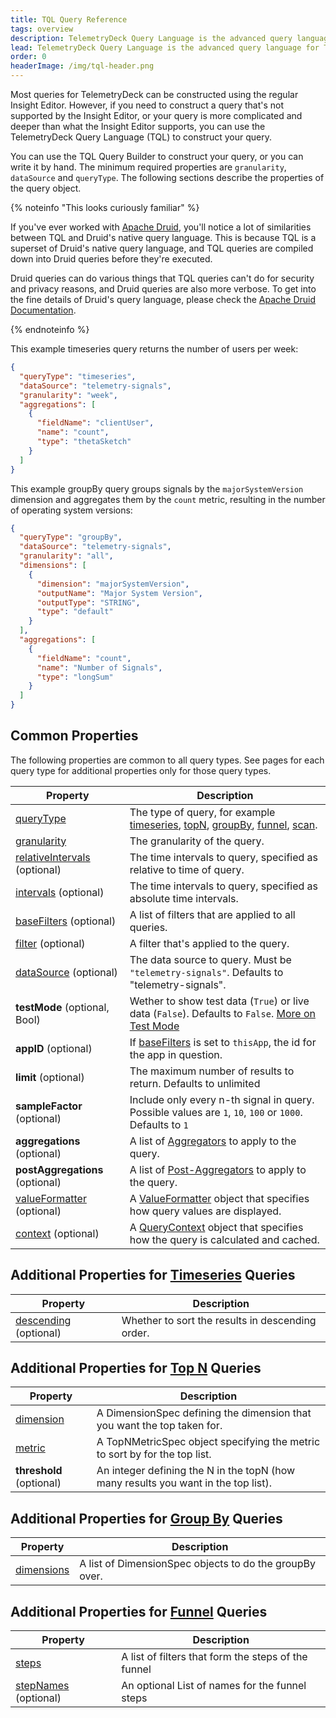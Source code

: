 ```yaml
---
title: TQL Query Reference
tags: overview
description: TelemetryDeck Query Language is the advanced query language for TelemetryDeck. This page describes the query object.
lead: TelemetryDeck Query Language is the advanced query language for TelemetryDeck. You don't need to write all your queries by hand, but if you do, here's how.
order: 0
headerImage: /img/tql-header.png
---
```


Most queries for TelemetryDeck can be constructed using the regular Insight Editor. However, if you need to construct a query that's not supported by the Insight Editor, or your query is more complicated and deeper than what the Insight Editor supports, you can use the TelemetryDeck Query Language (TQL) to construct your query.

You can use the TQL Query Builder to construct your query, or you can write it by hand. The minimum required properties are `granularity`, `dataSource` and `queryType`. The following sections describe the properties of the query object.

{% noteinfo "This looks curiously familiar" %}

If you've ever worked with [Apache Druid](https://druid.apache.org), you'll notice a lot of similarities between TQL and Druid's native query language. This is because TQL is a superset of Druid's native query language, and TQL queries are compiled down into Druid queries before they're executed.

Druid queries can do various things that TQL queries can't do for security and privacy reasons, and Druid queries are also more verbose. To get into the fine details of Druid's query language, please check the [Apache Druid Documentation](https://druid.apache.org/docs/latest/querying/).

{% endnoteinfo %}

This example timeseries query returns the number of users per week:

```json
{
  "queryType": "timeseries",
  "dataSource": "telemetry-signals",
  "granularity": "week",
  "aggregations": [
    {
      "fieldName": "clientUser",
      "name": "count",
      "type": "thetaSketch"
    }
  ]
}
```

This example groupBy query groups signals by the `majorSystemVersion` dimension and aggregates them by the `count` metric, resulting in the number of operating system versions:

```json
{
  "queryType": "groupBy",
  "dataSource": "telemetry-signals",
  "granularity": "all",
  "dimensions": [
    {
      "dimension": "majorSystemVersion",
      "outputName": "Major System Version",
      "outputType": "STRING",
      "type": "default"
    }
  ],
  "aggregations": [
    {
      "fieldName": "count",
      "name": "Number of Signals",
      "type": "longSum"
    }
  ]
}
```

## Common Properties

The following properties are common to all query types. See pages for each query type for additional properties only for those query types.

| Property                                                  | Description                                                                                                                                                                       |
| --------------------------------------------------------- | --------------------------------------------------------------------------------------------------------------------------------------------------------------------------------- |
| [queryType](/docs/tql/queryType/)                         | The type of query, for example [timeseries](/docs/tql/timeseries/), [topN](/docs/tql/topN/), [groupBy](/docs/tql/groupBy/), [funnel](/docs/tql/funnel/), [scan](/docs/tql/scan/). |
| [granularity](/docs/tql/granularity/)                     | The granularity of the query.                                                                                                                                                     |
| [relativeIntervals](/docs/tql/time-intervals/) (optional) | The time intervals to query, specified as relative to time of query.                                                                                                              |
| [intervals](/docs/tql/time-intervals/) (optional)         | The time intervals to query, specified as absolute time intervals.                                                                                                                |
| [baseFilters](/docs/tql/baseFilters/) (optional)          | A list of filters that are applied to all queries.                                                                                                                                |
| [filter](/docs/tql/filters/) (optional)                   | A filter that's applied to the query.                                                                                                                                             |
| [dataSource](/docs/tql/datasource/) (optional)            | The data source to query. Must be `"telemetry-signals"`. Defaults to "telemetry-signals".                                                                                         |
| **testMode** (optional, Bool)                             | Wether to show test data (`True`) or live data (`False`). Defaults to `False`. [More on Test Mode](/docs/articles/test-mode/)                                                     |
| **appID** (optional)                                      | If [baseFilters](/docs/tql/basefilters/) is set to `thisApp`, the id for the app in question.                                                                                     |
| **limit** (optional)                                      | The maximum number of results to return. Defaults to unlimited                                                                                                                    |
| **sampleFactor** (optional)                               | Include only every n-th signal in query. Possible values are `1`, `10`, `100` or `1000`. Defaults to `1`                                                                          |
| **aggregations** (optional)                               | A list of [Aggregators](/docs/tql/aggregators/) to apply to the query.                                                                                                            |
| **postAggregations** (optional)                           | A list of [Post-Aggregators](/docs/tql/post-aggregators/) to apply to the query.                                                                                                  |
| [valueFormatter](/docs/tql/valueFormatter/) (optional)    | A [ValueFormatter](/docs/tql/valueFormatter/) object that specifies how query values are displayed.                                                                               |
| [context](/docs/tql/queryContext/) (optional)             | A [QueryContext](/docs/tql/queryContext/) object that specifies how the query is calculated and cached.                                                                           |

## Additional Properties for [Timeseries](/docs/tql/timeseries/) Queries

| Property                                       | Description                                      |
| ---------------------------------------------- | ------------------------------------------------ |
| [descending](/docs/tql/descending/) (optional) | Whether to sort the results in descending order. |

## Additional Properties for [Top N](/docs/tql/topN/) Queries

| Property                              | Description                                                                        |
| ------------------------------------- | ---------------------------------------------------------------------------------- |
| [dimension](/docs/tql/dimensionSpec/) | A DimensionSpec defining the dimension that you want the top taken for.            |
| [metric](/docs/tql/topNMetricSpec/)   | A TopNMetricSpec object specifying the metric to sort by for the top list.         |
| **threshold** (optional)              | An integer defining the N in the topN (how many results you want in the top list). |

## Additional Properties for [Group By](/docs/tql/groupBy/) Queries

| Property                               | Description                                             |
| -------------------------------------- | ------------------------------------------------------- |
| [dimensions](/docs/tql/dimensionSpec/) | A list of DimensionSpec objects to do the groupBy over. |

## Additional Properties for [Funnel](/docs/tql/funnel/) Queries

| Property                                  | Description                                         |
| ----------------------------------------- | --------------------------------------------------- |
| [steps](/docs/tql/funnel/)                | A list of filters that form the steps of the funnel |
| [stepNames](/docs/tql/funnel/) (optional) | An optional List of names for the funnel steps      |
